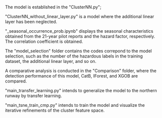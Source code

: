 The model is established in the "ClusterNN.py";

"ClusterNN_without_linear_layer.py" is a model where the additional linear layer has been neglected.

"_seasonal_occurrence_prob.ipynb" displays the seasonal characteristics obtained from the 21-year pilot reports and the hazard factor, respectively. The correlation coefficient is obtained.

The "model_selection" folder contains the codes correpond to the model selection, such as the number of the hazardous labels in the training dataset, the additional linear layer, and so on.

A comparative analysis is conducted in the "Comparison" folder, where the detection performance of this model, CatB, IForest, and XGOB are compared.

"main_transfer_learning.py" intends to generalize the model to the northern runway by transfer learning.

"main_tsne_train_cmp.py" intends to train the model and visualize the iterative refinements of the cluster feature space.
